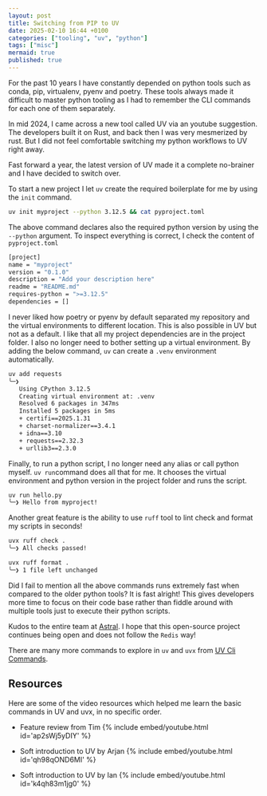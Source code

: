 ```yaml
---
layout: post
title: Switching from PIP to UV
date: 2025-02-10 16:44 +0100
categories: ["tooling", "uv", "python"]
tags: ["misc"]
mermaid: true
published: true
---
```


For the past 10 years I have constantly depended on python tools such as conda, pip, virtualenv, pyenv and poetry. These tools always made it difficult to master python tooling as I had to remember the CLI commands for each one of them separately. 

In mid 2024, I came across a new tool called UV via an youtube suggestion. The developers built it on Rust, and back then I was very mesmerized by rust. But I did not feel comfortable switching my python workflows to UV right away. 

Fast forward a year, the latest version of UV made it a complete no-brainer and I have decided to switch over. 

To start a new project I let `uv` create the required boilerplate for me by using the `init` command. 
```bash
uv init myproject --python 3.12.5 && cat pyproject.toml 
```
The above command declares also the required python version by using the `--python` argument. To inspect everything is correct, I check the content of `pyproject.toml`
```bash
[project]
name = "myproject"
version = "0.1.0"
description = "Add your description here"
readme = "README.md"
requires-python = ">=3.12.5"
dependencies = []
```

I never liked how poetry or pyenv by default separated my repository and the virtual environments to different location. This is also possible in UV but not as a default. I like that all my project dependencies are in the project folder. I also no longer need to bother setting up a virtual environment. By adding the below command, `uv` can create a `.venv` environment automatically.

```bash
uv add requests 
╰─❯
   Using CPython 3.12.5
   Creating virtual environment at: .venv
   Resolved 6 packages in 347ms
   Installed 5 packages in 5ms
   + certifi==2025.1.31
   + charset-normalizer==3.4.1
   + idna==3.10
   + requests==2.32.3
   + urllib3==2.3.0

```

Finally, to run a python script, I no longer need any alias or call python myself. `uv run`command does all that for me. It chooses the virtual environment and python version in the project folder and runs the script.

```bash
uv run hello.py
╰─❯ Hello from myproject!
```


Another great feature is the ability to use `ruff` tool to lint check and format my scripts in seconds!

```bash
uvx ruff check .
╰─❯ All checks passed!
```

```bash
uvx ruff format .
╰─❯ 1 file left unchanged
```

Did I fail to mention all the above commands runs extremely fast when compared to the older python tools? It is fast alright! 
This gives developers more time to focus on their code base rather than fiddle around with multiple tools just to execute their python scripts.

Kudos to the entire team at [Astral](https://docs.astral.sh/). I hope that this open-source project continues being open and does not follow the `Redis` way!

There are many more commands to explore in `uv` and `uvx` from [UV Cli Commands](https://docs.astral.sh/uv/reference/cli/). 

## Resources 
Here are some of the video resources which helped me learn the basic commands in UV and uvx, in no specific order.

   * Feature review from Tim 
   {% include embed/youtube.html id='ap2sWj5yDIY' %}

   * Soft introduction to UV by Arjan
   {% include embed/youtube.html id='qh98qOND6MI' %}

   * Soft introduction to UV by Ian
   {% include embed/youtube.html id='k4qh83m1jg0' %}

   
